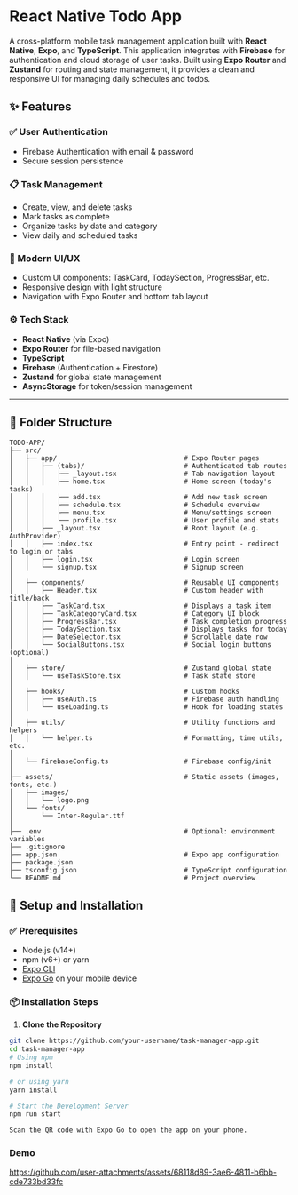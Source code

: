 # React Native Todo App

A cross-platform mobile task management application built with **React Native**, **Expo**, and **TypeScript**. This application integrates with **Firebase** for authentication and cloud storage of user tasks. Built using **Expo Router** and **Zustand** for routing and state management, it provides a clean and responsive UI for managing daily schedules and todos.

## ✨ Features

### ✅ User Authentication
- Firebase Authentication with email & password
- Secure session persistence

### 📋 Task Management
- Create, view, and delete tasks
- Mark tasks as complete
- Organize tasks by date and category
- View daily and scheduled tasks

### 🎨 Modern UI/UX
- Custom UI components: TaskCard, TodaySection, ProgressBar, etc.
- Responsive design with light structure
- Navigation with Expo Router and bottom tab layout

### ⚙️ Tech Stack

- **React Native** (via Expo)
- **Expo Router** for file-based navigation
- **TypeScript**
- **Firebase** (Authentication + Firestore)
- **Zustand** for global state management
- **AsyncStorage** for token/session management

---

## 📁 Folder Structure
```
TODO-APP/
├── src/
│   ├── app/                                # Expo Router pages
│   │   ├── (tabs)/                         # Authenticated tab routes
│   │   │   ├── _layout.tsx                 # Tab navigation layout
│   │   │   ├── home.tsx                    # Home screen (today's tasks)
│   │   │   ├── add.tsx                     # Add new task screen
│   │   │   ├── schedule.tsx                # Schedule overview
│   │   │   ├── menu.tsx                    # Menu/settings screen
│   │   │   └── profile.tsx                 # User profile and stats
│   │   ├── _layout.tsx                     # Root layout (e.g. AuthProvider)
│   │   ├── index.tsx                       # Entry point - redirect to login or tabs
│   │   ├── login.tsx                       # Login screen
│   │   └── signup.tsx                      # Signup screen
│
│   ├── components/                         # Reusable UI components
│   │   ├── Header.tsx                      # Custom header with title/back
│   │   ├── TaskCard.tsx                    # Displays a task item
│   │   ├── TaskCategoryCard.tsx            # Category UI block
│   │   ├── ProgressBar.tsx                 # Task completion progress
│   │   ├── TodaySection.tsx                # Displays tasks for today
│   │   ├── DateSelector.tsx                # Scrollable date row
│   │   └── SocialButtons.tsx               # Social login buttons (optional)
│
│   ├── store/                              # Zustand global state
│   │   └── useTaskStore.tsx                # Task state store
│
│   ├── hooks/                              # Custom hooks
│   │   ├── useAuth.ts                      # Firebase auth handling
│   │   └── useLoading.ts                   # Hook for loading states
│
│   ├── utils/                              # Utility functions and helpers
│   │   └── helper.ts                       # Formatting, time utils, etc.
│
│   └── FirebaseConfig.ts                   # Firebase config/init
│
├── assets/                                 # Static assets (images, fonts, etc.)
│   ├── images/
│   │   └── logo.png
│   └── fonts/
│       └── Inter-Regular.ttf
│
├── .env                                    # Optional: environment variables
├── .gitignore
├── app.json                                # Expo app configuration
├── package.json
├── tsconfig.json                           # TypeScript configuration
└── README.md                               # Project overview

```

## 🧩 Setup and Installation

### ✅ Prerequisites

- Node.js (v14+)
- npm (v6+) or yarn
- [Expo CLI](https://docs.expo.dev/get-started/installation/)
- [Expo Go](https://expo.dev/client) on your mobile device

### 📦 Installation Steps

1. **Clone the Repository**

```bash
git clone https://github.com/your-username/task-manager-app.git
cd task-manager-app
# Using npm
npm install

# or using yarn
yarn install

# Start the Development Server
npm run start

Scan the QR code with Expo Go to open the app on your phone.

```
### Demo

https://github.com/user-attachments/assets/68118d89-3ae6-4811-b6bb-cde733bd33fc




